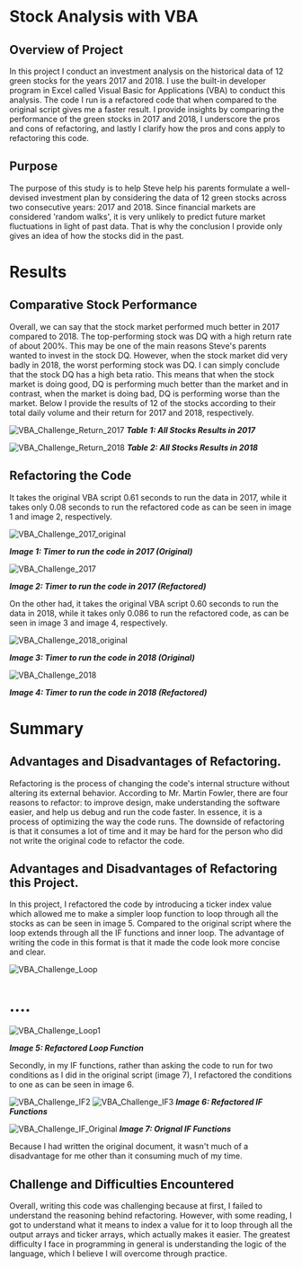 # Stock Analysis with VBA

## Overview of Project

In this project I conduct an investment analysis on the historical data of 12 green stocks for the years 2017 and 2018. I use the built-in developer program in Excel called Visual Basic for Applications (VBA) to conduct this analysis. The code I run is a refactored code that when compared to the original script gives me a faster result. I provide insights by comparing the performance of the green stocks in 2017 and 2018, I underscore the pros and cons of refactoring, and lastly I clarify how the pros and cons apply to refactoring this code.

## Purpose

The purpose of this study is to help Steve help his parents formulate a well-devised investment plan by considering the data of 12 green stocks across two consecutive years: 2017 and 2018. Since financial markets are considered 'random walks', it is very unlikely to predict future market fluctuations in light of past data. That is why the conclusion I provide only gives an idea of how the stocks did in the past.

# Results

## Comparative Stock Performance

Overall, we can say that the stock market performed much better in 2017 compared to 2018. The top-performing stock was DQ with a high return rate of about 200%. This may be one of the main reasons Steve's parents wanted to invest in the stock DQ. However, when the stock market did very badly in 2018, the worst performing stock was DQ. I can simply conclude that the stock DQ has a high beta ratio. This means that when the stock market is doing good, DQ is performing much better than the market and in contrast, when the market is doing bad, DQ is performing worse than the market. Below I provide the results of 12 of the stocks according to their total daily volume and their return for 2017 and 2018, respectively.


![VBA_Challenge_Return_2017](Resources/VBA_Challenge_Return_2017.png)  ***Table 1: All Stocks Results in 2017*** 

![VBA_Challenge_Return_2018](Resources/VBA_Challenge_Return_2018.png) ***Table 2: All Stocks Results in 2018*** 

## Refactoring the Code 

It takes the original VBA script 0.61 seconds to run the data in 2017, while it takes only 0.08 seconds to run the refactored code as can be seen in image 1 and image 2, respectively.

![VBA_Challenge_2017_original](Resources/VBA_Challenge_2017_original.png)

***Image 1: Timer to run the code in 2017 (Original)***

![VBA_Challenge_2017](Resources/VBA_Challenge_2017.png) 

***Image 2: Timer to run the code in 2017 (Refactored)***


On the other had, it takes the original VBA script 0.60 seconds to run the data in 2018, while it takes only 0.086 to run the refactored code, as can be seen in image 3 and image 4, respectively.

![VBA_Challenge_2018_original](Resources/VBA_Challenge_2018_original.png)

***Image 3: Timer to run the code in 2018 (Original)***

![VBA_Challenge_2018](Resources/VBA_Challenge_2018.png) 

***Image 4: Timer to run the code in 2018 (Refactored)***


# Summary 

## Advantages and Disadvantages of Refactoring. 

Refactoring is the process of changing the code's internal structure without altering its external behavior. According to Mr. Martin Fowler, there are four reasons to refactor: to improve design, make understanding the software easier, and help us debug and run the code faster. In essence, it is a process of optimizing the way the code runs. The downside of refactoring is that it consumes a lot of time and it may be hard for the person who did not write the original code to refactor the code.

## Advantages and Disadvantages of Refactoring this Project. 

In this project, I refactored the code by introducing a ticker index value which allowed me to make a simpler loop function to loop through all the stocks as can be seen in image 5. Compared to the original script where the loop extends through all the IF functions and inner loop. The advantage of writing the code in this format is that it made the code look more concise and clear. 

![VBA_Challenge_Loop](Resources/VBA_Challenge_Loop.png) 

# ....

![VBA_Challenge_Loop1](Resources/VBA_Challenge_Loop1.png)

***Image 5: Refactored Loop Function***

Secondly, in my IF functions, rather than asking the code to run for two conditions as I did in the original script (image 7), I refactored the conditions to one as can be seen in image 6. 

![VBA_Challenge_IF2](Resources/VBA_Challenge_IF2.png) 
![VBA_Challenge_IF3](Resources/VBA_Challenge_IF3.png)
***Image 6: Refactored IF Functions***

![VBA_Challenge_IF_Original](Resources/VBA_Challenge_IF_Original.png) 
***Image 7: Orignal IF Functions***

Because I had written the original document, it wasn't much of a disadvantage for me other than it consuming much of my time.

## Challenge and Difficulties Encountered

Overall, writing this code was challenging because at first, I failed to understand the reasoning behind refactoring. However, with some reading, I got to understand what it means to index a value for it to loop through all the output arrays and ticker arrays, which actually makes it easier. The greatest difficulty I face in programming in general is understanding the logic of the language, which I believe I will overcome through practice. 

 





